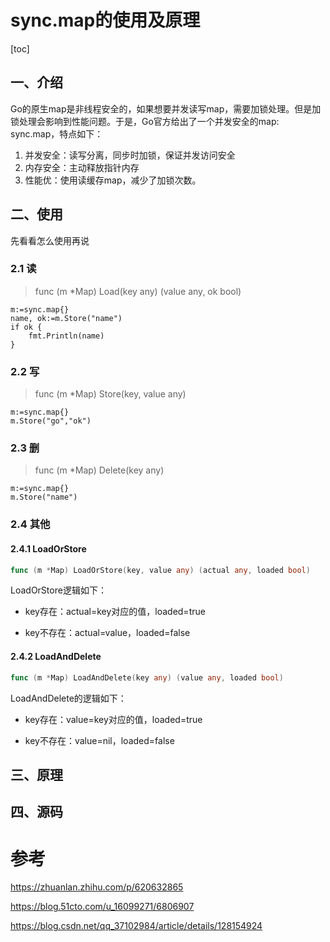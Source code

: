 # sync.map的使用及原理

[toc]

## 一、介绍

Go的原生map是非线程安全的，如果想要并发读写map，需要加锁处理。但是加锁处理会影响到性能问题。于是，Go官方给出了一个并发安全的map: sync.map，特点如下：

1. 并发安全：读写分离，同步时加锁，保证并发访问安全
1. 内存安全：主动释放指针内存
1. 性能优：使用读缓存map，减少了加锁次数。

## 二、使用

先看看怎么使用再说

### 2.1 读

> func (m *Map) Load(key any) (value any, ok bool)

```
m:=sync.map{}
name, ok:=m.Store("name")   
if ok {
	fmt.Println(name)
}
```

### 2.2 写

> func (m *Map) Store(key, value any)

```ok
m:=sync.map{}
m.Store("go","ok")
```

### 2.3 删

> func (m *Map) Delete(key any)

```
m:=sync.map{}
m.Store("name")
```



### 2.4 其他

#### 2.4.1 LoadOrStore

```go
func (m *Map) LoadOrStore(key, value any) (actual any, loaded bool)
```

LoadOrStore逻辑如下：

- key存在：actual=key对应的值，loaded=true

- key不存在：actual=value，loaded=false

#### 2.4.2 LoadAndDelete

```go
func (m *Map) LoadAndDelete(key any) (value any, loaded bool)
```

LoadAndDelete的逻辑如下：

- key存在：value=key对应的值，loaded=true

- key不存在：value=nil，loaded=false

## 三、原理





## 四、源码







# 参考

https://zhuanlan.zhihu.com/p/620632865

https://blog.51cto.com/u_16099271/6806907

https://blog.csdn.net/qq_37102984/article/details/128154924